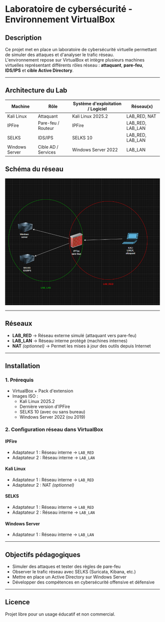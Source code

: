 # Laboratoire de cybersécurité - Environnement VirtualBox

## Description
Ce projet met en place un laboratoire de cybersécurité virtuelle permettant de simuler des attaques et d'analyser le trafic réseau.  
L'environnement repose sur VirtualBox et intègre plusieurs machines virtuelles représentant différents rôles réseau : **attaquant**, **pare-feu**, **IDS/IPS** et **cible Active Directory**.

---

## Architecture du Lab

| Machine        | Rôle                       | Système d'exploitation / Logiciel | Réseau(x)              |
|----------------|---------------------------|------------------------------------|------------------------|
| Kali Linux     | Attaquant                  | Kali Linux 2025.2                 | LAB_RED, NAT           |
| IPFire         | Pare-feu / Routeur         | IPFire                             | LAB_RED, LAB_LAN       |
| SELKS          | IDS/IPS                    | SELKS 10                           | LAB_RED, LAB_LAN       |
| Windows Server | Cible AD / Services        | Windows Server 2022                | LAB_LAN                |

## Schéma du réseau

![Schéma du laboratoire](imagesschema.png)

---

## Réseaux

- **LAB_RED** → Réseau externe simulé (attaquant vers pare-feu)  
- **LAB_LAN** → Réseau interne protégé (machines internes)  
- **NAT** *(optionnel)* → Permet les mises à jour des outils depuis Internet  

---

## Installation

### 1. Prérequis
- VirtualBox + Pack d'extension
- Images ISO :
  - Kali Linux 2025.2
  - Dernière version d'IPFire
  - SELKS 10 (avec ou sans bureau)
  - Windows Server 2022 (ou 2019)

### 2. Configuration réseau dans VirtualBox

#### IPFire
- Adaptateur 1 : Réseau interne → `LAB_RED`
- Adaptateur 2 : Réseau interne → `LAB_LAN`

#### Kali Linux
- Adaptateur 1 : Réseau interne → `LAB_RED`
- Adaptateur 2 : NAT *(optionnel)*

#### SELKS
- Adaptateur 1 : Réseau interne → `LAB_RED`
- Adaptateur 2 : Réseau interne → `LAB_LAN`

#### Windows Server
- Adaptateur 1 : Réseau interne → `LAB_LAN`

---

## Objectifs pédagogiques
- Simuler des attaques et tester des règles de pare-feu  
- Observer le trafic réseau avec SELKS (Suricata, Kibana, etc.)  
- Mettre en place un Active Directory sur Windows Server  
- Développer des compétences en cybersécurité offensive et défensive  

---

## Licence
Projet libre pour un usage éducatif et non commercial.


